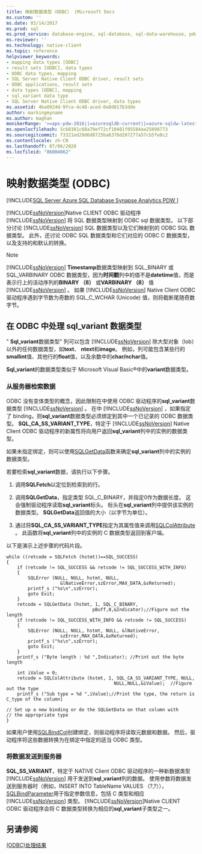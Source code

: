 ```yaml
---
title: 映射数据类型（ODBC） |Microsoft Docs
ms.custom: ''
ms.date: 03/14/2017
ms.prod: sql
ms.prod_service: database-engine, sql-database, sql-data-warehouse, pdw
ms.reviewer: ''
ms.technology: native-client
ms.topic: reference
helpviewer_keywords:
- mapping data types [ODBC]
- result sets [ODBC], data types
- ODBC data types, mapping
- SQL Server Native Client ODBC driver, result sets
- ODBC applications, result sets
- data types [ODBC], mapping
- sql_variant data type
- SQL Server Native Client ODBC driver, data types
ms.assetid: 4ba0924d-9fca-4c48-aced-0a8d817b3dde
author: markingmyname
ms.author: maghan
monikerRange: '>=aps-pdw-2016||=azuresqldb-current||=azure-sqldw-latest||>=sql-server-2016||=sqlallproducts-allversions||>=sql-server-linux-2017||=azuresqldb-mi-current'
ms.openlocfilehash: 5c68381c68a70ef72cf10481f05584aa25098773
ms.sourcegitcommit: f3321ed29d6d8725ba6378d207277a57cb5fe8c2
ms.contentlocale: zh-CN
ms.lasthandoff: 07/06/2020
ms.locfileid: "86004662"
---
```

# <a name="mapping-data-types-odbc"></a>映射数据类型 (ODBC)
[!INCLUDE[SQL Server Azure SQL Database Synapse Analytics PDW ](../../includes/applies-to-version/sql-asdb-asdbmi-asa-pdw.md)]

  [!INCLUDE[ssNoVersion](../../includes/ssnoversion-md.md)]Native CLIENT ODBC 驱动程序 [!INCLUDE[ssNoVersion](../../includes/ssnoversion-md.md)] 将 SQL 数据类型映射到 ODBC sql 数据类型。 以下部分讨论 [!INCLUDE[ssNoVersion](../../includes/ssnoversion-md.md)] SQL 数据类型以及它们映射到的 ODBC SQL 数据类型。 此外，还讨论 ODBC SQL 数据类型和它们对应的 ODBC C 数据类型，以及支持的和默认的转换。  
  
> [!NOTE]  
>  [!INCLUDE[ssNoVersion](../../includes/ssnoversion-md.md)] **Timestamp**数据类型映射到 SQL_BINARY 或 SQL_VARBINARY ODBC 数据类型，因为**时间戳**列中的值不是**datetime**值，而是表示行上的活动序列的**BINARY （8）** 或**VARBINARY （8）** 值 [!INCLUDE[ssNoVersion](../../includes/ssnoversion-md.md)] 。 如果 [!INCLUDE[ssNoVersion](../../includes/ssnoversion-md.md)] Native Client ODBC 驱动程序遇到字节数为奇数的 SQL_C_WCHAR (Unicode) 值，则将截断尾随奇数字节。  
  
## <a name="dealing-with-sql_variant-data-type-in-odbc"></a>在 ODBC 中处理 sql_variant 数据类型  
 " **Sql_variant**数据类型" 列可以包含 [!INCLUDE[ssNoVersion](../../includes/ssnoversion-md.md)] 除大型对象（lob）以外的任何数据类型，如**text**、 **ntext**和**image**。 例如，列可能包含某些行的**smallint**值、其他行的**float**值，以及余数中的**char/nchar**值。  
  
 **Sql_variant**的数据类型类似于 Microsoft Visual Basic®中的**variant**数据类型。  
  
### <a name="retrieving-data-from-the-server"></a>从服务器检索数据  
 ODBC 没有变体类型的概念，因此限制在中使用 ODBC 驱动程序的**sql_variant**数据类型 [!INCLUDE[ssNoVersion](../../includes/ssnoversion-md.md)] 。 在中 [!INCLUDE[ssNoVersion](../../includes/ssnoversion-md.md)] ，如果指定了 binding，则**sql_variant**数据类型必须绑定到其中一个已记录的 ODBC 数据类型。 **SQL_CA_SS_VARIANT_TYPE**，特定于 [!INCLUDE[ssNoVersion](../../includes/ssnoversion-md.md)] Native Client ODBC 驱动程序的新属性将向用户返回**sql_variant**列中的实例的数据类型。  
  
 如果未指定绑定，则可以使用[SQLGetData](../../relational-databases/native-client-odbc-api/sqlgetdata.md)函数来确定**sql_variant**列中的实例的数据类型。  
  
 若要检索**sql_variant**数据，请执行以下步骤。  
  
1.  调用**SQLFetch**以定位到检索到的行。  
  
2.  调用**SQLGetData**，指定类型 SQL_C_BINARY，并指定0作为数据长度。 这会强制驱动程序读取**sql_variant**标头。 标头在**sql_variant**列中提供该实例的数据类型。 **SQLGetData**返回值的大小（以字节为单位）。  
  
3.  通过将**SQL_CA_SS_VARIANT_TYPE**指定为其属性值来调用[SQLColAttribute](../../relational-databases/native-client-odbc-api/sqlcolattribute.md) 。 此函数将**sql_variant**列中的实例的 C 数据类型返回到客户端。  
  
 以下是演示上述步骤的代码片段。  
  
```  
while ((retcode = SQLFetch (hstmt))==SQL_SUCCESS)  
{  
    if (retcode != SQL_SUCCESS && retcode != SQL_SUCCESS_WITH_INFO)  
    {  
        SQLError (NULL, NULL, hstmt, NULL,   
                    &lNativeError,szError,MAX_DATA,&sReturned);  
        printf_s ("%s\n",szError);  
        goto Exit;  
    }  
    retcode = SQLGetData (hstmt, 1, SQL_C_BINARY,   
                                pBuff,0,&Indicator);//Figure out the length  
    if (retcode != SQL_SUCCESS_WITH_INFO && retcode != SQL_SUCCESS)  
    {  
        SQLError (NULL, NULL, hstmt, NULL, &lNativeError,   
                    szError,MAX_DATA,&sReturned);  
        printf_s ("%s\n",szError);  
        goto Exit;  
    }  
    printf_s ("Byte length : %d ",Indicator); //Print out the byte length  
  
    int iValue = 0;  
    retcode = SQLColAttribute (hstmt, 1, SQL_CA_SS_VARIANT_TYPE, NULL,   
                                        NULL,NULL,&iValue);  //Figure out the type  
    printf_s ("Sub type = %d ",iValue);//Print the type, the return is C_type of the column]  
  
// Set up a new binding or do the SQLGetData on that column with   
// the appropriate type  
}  
```  
  
 如果用户使用[SQLBindCol](../../relational-databases/native-client-odbc-api/sqlbindcol.md)创建绑定，则驱动程序将读取元数据和数据。 然后，驱动程序将这些数据转换为在绑定中指定的适当 ODBC 类型。  
  
### <a name="sending-data-to-the-server"></a>将数据发送到服务器  
 **SQL_SS_VARIANT**，特定于 NATIVE Client ODBC 驱动程序的一种新数据类型 [!INCLUDE[ssNoVersion](../../includes/ssnoversion-md.md)] 用于发送到**sql_variant**列的数据。 使用参数将数据发送到服务器时（例如，INSERT INTO TableName VALUES （?,?））， [SQLBindParameter](../../relational-databases/native-client-odbc-api/sqlbindparameter.md)用于指定参数信息，包括 C 类型和相应 [!INCLUDE[ssNoVersion](../../includes/ssnoversion-md.md)] 类型。 [!INCLUDE[ssNoVersion](../../includes/ssnoversion-md.md)]Native CLIENT ODBC 驱动程序会将 C 数据类型转换为相应的**sql_variant**子类型之一。  
  
## <a name="see-also"></a>另请参阅  
 [&#40;ODBC&#41;处理结果](../../relational-databases/native-client-odbc-results/processing-results-odbc.md)  
  
  
